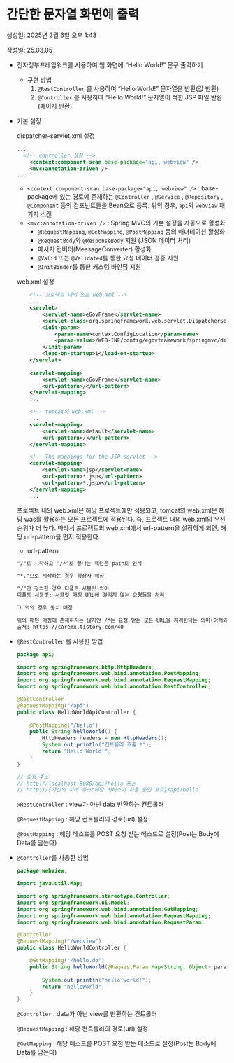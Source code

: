 # 간단한 문자열 화면에 출력

생성일: 2025년 3월 6일 오후 1:43

작성일: 25.03.05

- 전자정부프레임워크를 사용하여 웹 화면에 “Hello World!” 문구 출력하기
    - 구현 방법
        1. `@RestController` 를 사용하여 “Hello World!” 문자열을 반환(값 반환)
        2. `@Controller` 를 사용하여 “Hello World!” 문자열이 적힌 JSP 파일 반환(페이지 반환)

- 기본 설정
    
    dispatcher-servlet.xml 설정
    
    ```xml
    ...
      <!-- controller 설정 -->
    	<context:component-scan base-package="api, webview" />
    	<mvc:annotation-driven />
    ...
    ```
    
    - `<context:component-scan base-package="api, webview" />` : base-package에 있는 경로에 존재하는 `@Controller` , `@Service` , `@Repository` , `@Component` 등의 컴포넌트들을 Bean으로 등록. 위의 경우, `api`와 `webview` 패키지 스캔
    - `<mvc:annotation-driven />` : Spring MVC의 기본 설정을 자동으로 활성화
        - `@RequestMapping`, `@GetMapping`, `@PostMapping` 등의 애너테이션 활성화
        - `@RequestBody`와 `@ResponseBody` 지원 (JSON 데이터 처리)
        - 메시지 컨버터(MessageConverter) 활성화
        - `@Valid` 또는 `@Validated`를 통한 요청 데이터 검증 지원
        - `@InitBinder`를 통한 커스텀 바인딩 지원
    
    web.xml 설정
    
    ```xml
    	<!-- 프로젝트 내의 있는 web.xml -->
    	...
    	<servlet>
    		<servlet-name>eGovFrame</servlet-name>
    		<servlet-class>org.springframework.web.servlet.DispatcherServlet</servlet-class>
    		<init-param>
    			<param-name>contextConfigLocation</param-name>
    			<param-value>/WEB-INF/config/egovframework/springmvc/dispatcher-servlet.xml</param-value>
    		</init-param>
    		<load-on-startup>1</load-on-startup>
    	</servlet>
        
    	<servlet-mapping>
    		<servlet-name>eGovFrame</servlet-name>
    		<url-pattern>/</url-pattern>
    	</servlet-mapping>
    	...
    ```
    
    ```xml
        <!-- tomcat의 web.xml -->
        ...
        <servlet-mapping>
            <servlet-name>default</servlet-name>
            <url-pattern>/</url-pattern>
        </servlet-mapping>
    
        <!-- The mappings for the JSP servlet -->
        <servlet-mapping>
            <servlet-name>jsp</servlet-name>
            <url-pattern>*.jsp</url-pattern>
            <url-pattern>*.jspx</url-pattern>
        </servlet-mapping>
        ...
    ```
    
    프로젝트 내의 web.xml은 해당 프로젝트에만 적용되고, tomcat의 web.xml은 해당 was를 활용하는 모든 프로젝트에 적용된다. 즉, 프로젝트 내의 web.xml의 우선순위가 더 높다. 따라서 프로젝트의 web.xml에서 url-pattern을 설정하게 되면, 해당 url-pattern을 먼저 적용한다.
    
    - url-pattern
    
    ```xml
    "/"로 시작하고 "/*"로 끝나는 패턴은 path로 인식
    
    "*."으로 시작하는 경우 확장자 매칭
    
    "/"만 정의한 경우 디폴트 서블릿 의미
    디폴트 서블릿: 서블릿 매핑 URL에 걸리지 않는 요청들을 처리
    
    그 외의 경우 동치 매칭
    
    위의 패턴 매칭에 존재하지는 않지만 /*는 요청 받는 모든 URL을 처리한다는 의미(아래와 같은 유형의 패턴 모두)
    출처: https://caremx.tistory.com/40
    ```
    
- `@RestController` 를 사용한 방법
    
    ```java
    package api;
    
    import org.springframework.http.HttpHeaders;
    import org.springframework.web.bind.annotation.PostMapping;
    import org.springframework.web.bind.annotation.RequestMapping;
    import org.springframework.web.bind.annotation.RestController;
    
    @RestController
    @RequestMapping("/api")
    public class HelloWorldApiController {
    	
    	@PostMapping("/hello")
    	public String helloWorld() {
    		HttpHeaders headers = new HttpHeaders();
    		System.out.println("컨트롤러 호출!!");
    		return "Hello World!";
    	}
    }
    
    // 요청 주소
    // http://localhost:8080/api/hello 또는
    // http://{자신의 서버 주소:해당 서비스가 사용 중인 포트}/api/hello
    ```
    
    `@RestController` : view가 아닌 data 반환하는 컨트롤러
    
    `@RequestMapping` : 해당 컨트롤러의 경로(url) 설정
    
    `@PostMapping` : 해당 메소드를 POST 요청 받는 메소드로 설정(Post는 Body에 Data를 담는다)
    
- `@Controller`를 사용한 방법
    
    ```java
    package webview;
    
    import java.util.Map;
    
    import org.springframework.stereotype.Controller;
    import org.springframework.ui.Model;
    import org.springframework.web.bind.annotation.GetMapping;
    import org.springframework.web.bind.annotation.RequestMapping;
    import org.springframework.web.bind.annotation.RequestParam;
    
    @Controller
    @RequestMapping("/webview")
    public class HelloWorldController {
    
    	@GetMapping("/hello.do")
    	public String helloWorld(@RequestParam Map<String, Object> params, Model model) {
    		
    		System.out.println("hello world!");
    		return "helloWorld";
    	}
    }
    ```
    
    `@Controller` : data가 아닌 view를 반환하는 컨트롤러
    
    `@RequestMapping` : 해당 컨트롤러의 경로(url) 설정
    
    `@GetMapping` : 해당 메소드를 POST 요청 받는 메소드로 설정(Post는 Body에 Data를 담는다)
